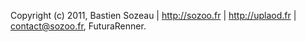 Copyright (c) 2011, Bastien Sozeau | http://sozoo.fr | http://uplaod.fr | <contact@sozoo.fr>, FuturaRenner.
